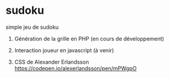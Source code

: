 # sudoku
simple jeu de sudoku

1. Génération de la grille en PHP (en cours de développement)

2. Interaction joueur en javascript (à venir)

3. CSS de Alexander Erlandsson https://codepen.io/alexerlandsson/pen/mPWgpO
